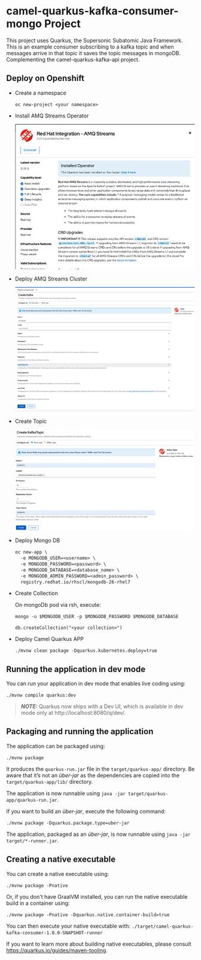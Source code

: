 # camel-quarkus-kafka-consumer-mongo Project

This project uses Quarkus, the Supersonic Subatomic Java Framework. This is an example consumer subscribing to a kafka topic and when messages arrive in that topic it saves the topic messages in mongoDB. Complementing the camel-quarkus-kafka-api project.

## Deploy on Openshift

* Create a namespace
  
  ```shell script
  oc new-project <your namespace>
  ```
* Install AMQ Streams Operator
  
  ![](/images/InstallAMQOperator.png)

* Deploy AMQ Streams Cluster
  
  ![](/images/DeployAMQCluster.png)

* Create Topic
  
  ![](/images/CreateTopic.png)

* Deploy Mongo DB
  ```shell script
  oc new-app \
    -e MONGODB_USER=<username> \
    -e MONGODB_PASSWORD=<password> \
    -e MONGODB_DATABASE=<database_name> \
    -e MONGODB_ADMIN_PASSWORD=<admin_password> \
    registry.redhat.io/rhscl/mongodb-26-rhel7
  ```
* Create Collection
  
  On mongoDb pod via rsh, execute:

  ```shell script
  mongo -u $MONGODB_USER -p $MONGODB_PASSWORD $MONGODB_DATABASE
  ```
  
  ```shell script
  db.createCollection("<your collection>")
  ```

* Deploy Camel Quarkus APP
  
  ```shell script
  ./mvnw clean package -Dquarkus.kubernetes.deploy=true
  ```

## Running the application in dev mode

You can run your application in dev mode that enables live coding using:
```shell script
./mvnw compile quarkus:dev
```

> **_NOTE:_**  Quarkus now ships with a Dev UI, which is available in dev mode only at http://localhost:8080/q/dev/.

## Packaging and running the application

The application can be packaged using:
```shell script
./mvnw package
```
It produces the `quarkus-run.jar` file in the `target/quarkus-app/` directory.
Be aware that it’s not an _über-jar_ as the dependencies are copied into the `target/quarkus-app/lib/` directory.

The application is now runnable using `java -jar target/quarkus-app/quarkus-run.jar`.

If you want to build an _über-jar_, execute the following command:
```shell script
./mvnw package -Dquarkus.package.type=uber-jar
```

The application, packaged as an _über-jar_, is now runnable using `java -jar target/*-runner.jar`.

## Creating a native executable

You can create a native executable using: 
```shell script
./mvnw package -Pnative
```

Or, if you don't have GraalVM installed, you can run the native executable build in a container using: 
```shell script
./mvnw package -Pnative -Dquarkus.native.container-build=true
```

You can then execute your native executable with: `./target/camel-quarkus-kafka-consumer-1.0.0-SNAPSHOT-runner`

If you want to learn more about building native executables, please consult https://quarkus.io/guides/maven-tooling.

